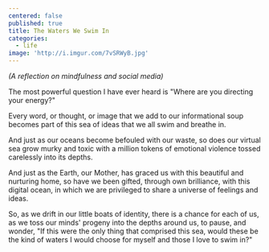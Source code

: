 ```yaml
---
centered: false
published: true
title: The Waters We Swim In
categories:
  - life
image: 'http://i.imgur.com/7vSRWyB.jpg'
---
```

_(A reflection on mindfulness and social media)_

The most powerful question I have ever heard
is "Where are you directing your energy?"

Every word, or thought, or image
that we add to our informational soup
becomes part of this sea of ideas
that we all swim and breathe in.

And just as our oceans 
become befouled
with our waste,
so does our virtual sea
grow murky and toxic
with a million tokens 
of emotional violence
tossed carelessly into its depths.

And just as the Earth, our Mother,
has graced us 
with this beautiful and nurturing home,
so have we been gifted,
through own brilliance,
with this digital ocean,
in which we are privileged 
to share a universe 
of feelings and ideas.

So, as we drift 
in our little boats of identity,
there is a chance for each of us, 
as we toss our minds' progeny
into the depths around us,
to pause, and wonder,
"If this were the only thing 
that comprised this sea,
would these be the kind of waters 
I would choose for myself 
and those I love
to swim in?"
